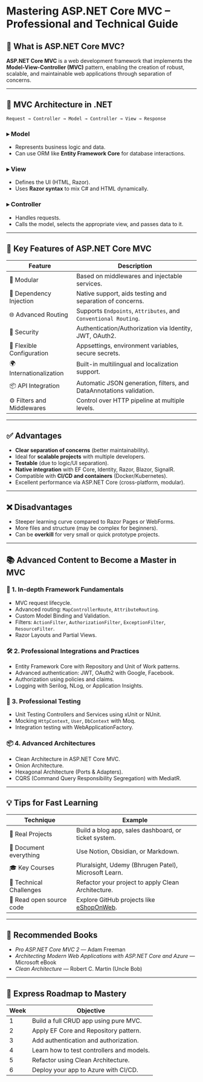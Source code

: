 
# Mastering ASP.NET Core MVC – Professional and Technical Guide

## 🧠 What is ASP.NET Core MVC?

**ASP.NET Core MVC** is a web development framework that implements the **Model-View-Controller (MVC)** pattern, enabling the creation of robust, scalable, and maintainable web applications through separation of concerns.

---

## 📐 MVC Architecture in .NET

```plaintext
Request → Controller → Model → Controller → View → Response
```

### ▸ Model
- Represents business logic and data.
- Can use ORM like **Entity Framework Core** for database interactions.

### ▸ View
- Defines the UI (HTML, Razor).
- Uses **Razor syntax** to mix C# and HTML dynamically.

### ▸ Controller
- Handles requests.
- Calls the model, selects the appropriate view, and passes data to it.

---

## 🚀 Key Features of ASP.NET Core MVC

| Feature | Description |
|---------|-------------|
| 🧱 Modular | Based on middlewares and injectable services. |
| 🧰 Dependency Injection | Native support, aids testing and separation of concerns. |
| 🌐 Advanced Routing | Supports `Endpoints`, `Attributes`, and `Conventional Routing`. |
| 🔐 Security | Authentication/Authorization via Identity, JWT, OAuth2. |
| 🔧 Flexible Configuration | Appsettings, environment variables, secure secrets. |
| 🌍 Internationalization | Built-in multilingual and localization support. |
| 📦 API Integration | Automatic JSON generation, filters, and DataAnnotations validation. |
| ⚙️ Filters and Middlewares | Control over HTTP pipeline at multiple levels. |

---

## ✅ Advantages

- **Clear separation of concerns** (better maintainability).
- Ideal for **scalable projects** with multiple developers.
- **Testable** (due to logic/UI separation).
- **Native integration** with EF Core, Identity, Razor, Blazor, SignalR.
- Compatible with **CI/CD and containers** (Docker/Kubernetes).
- Excellent performance via ASP.NET Core (cross-platform, modular).

---

## ❌ Disadvantages

- Steeper learning curve compared to Razor Pages or WebForms.
- More files and structure (may be complex for beginners).
- Can be **overkill** for very small or quick prototype projects.

---

## 📚 Advanced Content to Become a Master in MVC

### 🔩 1. In-depth Framework Fundamentals

- MVC request lifecycle.
- Advanced routing: `MapControllerRoute`, `AttributeRouting`.
- Custom Model Binding and Validation.
- Filters: `ActionFilter`, `AuthorizationFilter`, `ExceptionFilter`, `ResourceFilter`.
- Razor Layouts and Partial Views.

### 🛠 2. Professional Integrations and Practices

- Entity Framework Core with Repository and Unit of Work patterns.
- Advanced authentication: JWT, OAuth2 with Google, Facebook.
- Authorization using policies and claims.
- Logging with Serilog, NLog, or Application Insights.

### 🧪 3. Professional Testing

- Unit Testing Controllers and Services using xUnit or NUnit.
- Mocking `HttpContext`, `User`, `DbContext` with Moq.
- Integration testing with WebApplicationFactory.

### 📦 4. Advanced Architectures

- Clean Architecture in ASP.NET Core MVC.
- Onion Architecture.
- Hexagonal Architecture (Ports & Adapters).
- CQRS (Command Query Responsibility Segregation) with MediatR.

---

## 💡 Tips for Fast Learning

| Technique | Example |
|----------|---------|
| 🧪 Real Projects | Build a blog app, sales dashboard, or ticket system. |
| 📄 Document everything | Use Notion, Obsidian, or Markdown. |
| 🎓 Key Courses | Pluralsight, Udemy (Bhrugen Patel), Microsoft Learn. |
| 🧠 Technical Challenges | Refactor your project to apply Clean Architecture. |
| 📖 Read open source code | Explore GitHub projects like [eShopOnWeb](https://github.com/dotnet-architecture/eShopOnWeb). |

---

## 📘 Recommended Books

- *Pro ASP.NET Core MVC 2* — Adam Freeman
- *Architecting Modern Web Applications with ASP.NET Core and Azure* — Microsoft eBook
- *Clean Architecture* — Robert C. Martin (Uncle Bob)

---

## 🧭 Express Roadmap to Mastery

| Week | Objective |
|------|-----------|
| 1 | Build a full CRUD app using pure MVC. |
| 2 | Apply EF Core and Repository pattern. |
| 3 | Add authentication and authorization. |
| 4 | Learn how to test controllers and models. |
| 5 | Refactor using Clean Architecture. |
| 6 | Deploy your app to Azure with CI/CD. |
